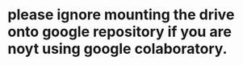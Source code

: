 # please ignore mounting the drive onto google repository if you are noyt using google colaboratory.
